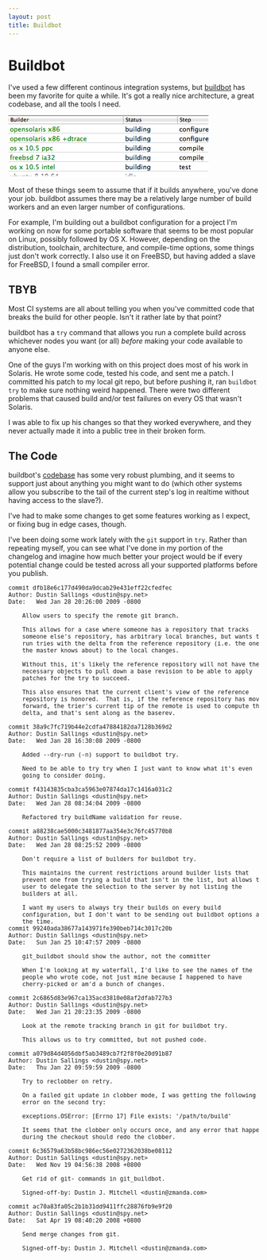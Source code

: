 ```yaml
---
layout: post
title: Buildbot
---
```


# Buildbot

I've used a few different continous integration systems, but
[buildbot][buildbot] has been my favorite for quite a while.  It's got a
really nice architecture, a great codebase, and all the tools I need.

<div>
  <img class="floatright" alt="buildwatch" src="/images/buildbot.png"/>
</div>

Most of these things seem to assume that if it builds anywhere, you've
done your job.  buildbot assumes there may be a relatively large
number of build workers and an even larger number of configurations.

For example, I'm building out a buildbot configuration for a project
I'm working on now for some portable software that seems to be most
popular on Linux, possibly followed by OS X.  However, depending on
the distribution, toolchain, architecture, and compile-time options,
some things just don't work correctly.  I also use it on FreeBSD, but
having added a slave for FreeBSD, I found a small compiler error.

## TBYB

Most CI systems are all about telling you when you've committed code
that breaks the build for other people.  Isn't it rather late by that
point?

buildbot has a `try` command that allows you run a complete build
across whichever nodes you want (or all) *before* making your code
available to anyone else.

One of the guys I'm working with on this project does most of his work
in Solaris.  He wrote some code, tested his code, and sent me a
patch.  I committed his patch to my local git repo, but before pushing
it, ran `buildbot try` to make sure nothing weird happened.  There
were two different problems that caused build and/or test failures on
every OS that wasn't Solaris.

I was able to fix up his changes so that they worked everywhere, and
they never actually made it into a public tree in their broken form.

## The Code

buildbot's [codebase][code] has some very robust plumbing, and it seems
to support just about anything you might want to do (which other
systems allow you subscribe to the tail of the current step's log in
realtime without having access to the slave?).

I've had to make some changes to get some features working as I
expect, or fixing bug in edge cases, though.

I've been doing some work lately with the `git` support in `try`.
Rather than repeating myself, you can see what I've done in my portion
of the changelog and imagine how much better your project would be if
every potential change could be tested across all your supported
platforms before you publish.

<pre style="font-size: smaller">
commit dfb18e6c177d490da9dcab29e431eff22cfedfec
Author: Dustin Sallings &lt;dustin@spy.net>
Date:   Wed Jan 28 20:26:00 2009 -0800

    Allow users to specify the remote git branch.

    This allows for a case where someone has a repository that tracks
    someone else's repository, has arbitrary local branches, but wants to
    run tries with the delta from the reference repository (i.e. the one
    the master knows about) to the local changes.

    Without this, it's likely the reference repository will not have the
    necessary objects to pull down a base revision to be able to apply
    patches for the try to succeed.

    This also ensures that the current client's view of the reference
    repository is honored.  That is, if the reference repository has moved
    forward, the trier's current tip of the remote is used to compute the
    delta, and that's sent along as the baserev.

commit 38a9c7fc719b44e2cdfa47884182da7128b369d2
Author: Dustin Sallings &lt;dustin@spy.net>
Date:   Wed Jan 28 16:30:08 2009 -0800

    Added --dry-run (-n) support to buildbot try.

    Need to be able to try try when I just want to know what it's even
    going to consider doing.

commit f43143835cba3ca5963e07874da17c1416a031c2
Author: Dustin Sallings &lt;dustin@spy.net>
Date:   Wed Jan 28 08:34:04 2009 -0800

    Refactored try buildName validation for reuse.

commit a88238cae5000c3481877aa354e3c76fc45770b8
Author: Dustin Sallings &lt;dustin@spy.net>
Date:   Wed Jan 28 08:25:52 2009 -0800

    Don't require a list of builders for buildbot try.

    This maintains the current restrictions around builder lists that
    prevent one from trying a build that isn't in the list, but allows the
    user to delegate the selection to the server by not listing the
    builders at all.

    I want my users to always try their builds on every build
    configuration, but I don't want to be sending out buildbot options all
    the time.
commit 99240ada38677a143971fe390beb714c3017c20b
Author: Dustin Sallings &lt;dustin@spy.net>
Date:   Sun Jan 25 10:47:57 2009 -0800

    git_buildbot should show the author, not the committer

    When I'm looking at my waterfall, I'd like to see the names of the
    people who wrote code, not just mine because I happened to have
    cherry-picked or am'd a bunch of changes.

commit 2c6865d83e967ca135acd3810e08af2dfab727b3
Author: Dustin Sallings &lt;dustin@spy.net>
Date:   Wed Jan 21 20:23:35 2009 -0800

    Look at the remote tracking branch in git for buildbot try.

    This allows us to try committed, but not pushed code.

commit a079d84d4056dbf5ab3489cb7f2f8f0e20d91b87
Author: Dustin Sallings &lt;dustin@spy.net>
Date:   Thu Jan 22 09:59:59 2009 -0800

    Try to reclobber on retry.

    On a failed git update in clobber mode, I was getting the following
    error on the second try:

    exceptions.OSError: [Errno 17] File exists: '/path/to/build'

    It seems that the clobber only occurs once, and any error that happens
    during the checkout should redo the clobber.

commit 6c36579a63b58bc986ec56e0272362038be08112
Author: Dustin Sallings &lt;dustin@spy.net>
Date:   Wed Nov 19 04:56:38 2008 +0800

    Get rid of git- commands in git_buildbot.

    Signed-off-by: Dustin J. Mitchell &lt;dustin@zmanda.com>

commit ac70a83fa05c2b1b31dd9411ffc28876fb9e9f20
Author: Dustin Sallings &lt;dustin@spy.net>
Date:   Sat Apr 19 08:40:20 2008 +0800

    Send merge changes from git.

    Signed-off-by: Dustin J. Mitchell &lt;dustin@zmanda.com>
</pre>

[buildbot]: http://buildbot.net/
[code]: http://github.com/djmitche/buildbot

